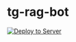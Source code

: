 # tg-rag-bot
 
[![Deploy to Server](https://github.com/dan0nchik/tg-rag-bot/actions/workflows/deploy.yml/badge.svg)](https://github.com/dan0nchik/tg-rag-bot/actions/workflows/deploy.yml)